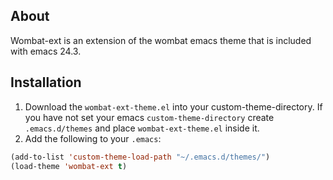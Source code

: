 ## About
Wombat-ext is an extension of the wombat emacs theme that is included with emacs 24.3.


## Installation
1. Download the `wombat-ext-theme.el` into your custom-theme-directory.
If you have not set your emacs `custom-theme-directory` create `.emacs.d/themes`
and place `wombat-ext-theme.el` inside it.
2. Add the following to your `.emacs`:
```lisp
(add-to-list 'custom-theme-load-path "~/.emacs.d/themes/")
(load-theme 'wombat-ext t)
```

